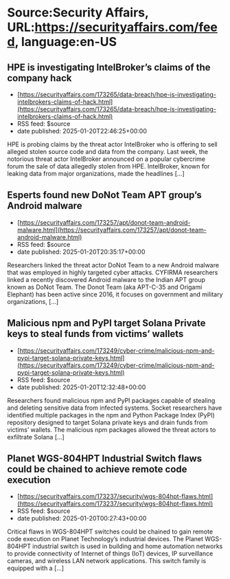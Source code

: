 # Source:Security Affairs, URL:https://securityaffairs.com/feed, language:en-US

## HPE is investigating IntelBroker’s claims of the company hack
 - [https://securityaffairs.com/173265/data-breach/hpe-is-investigating-intelbrokers-claims-of-hack.html](https://securityaffairs.com/173265/data-breach/hpe-is-investigating-intelbrokers-claims-of-hack.html)
 - RSS feed: $source
 - date published: 2025-01-20T22:46:25+00:00

HPE is probing claims by the threat actor IntelBroker who is offering to sell alleged stolen source code and data from the company. Last week, the notorious threat actor IntelBroker announced on a popular cybercrime forum the sale of data allegedly stolen from HPE. IntelBroker, known for leaking data from major organizations, made the headlines [&#8230;]

## Esperts found new DoNot Team APT group’s Android malware
 - [https://securityaffairs.com/173257/apt/donot-team-android-malware.html](https://securityaffairs.com/173257/apt/donot-team-android-malware.html)
 - RSS feed: $source
 - date published: 2025-01-20T20:35:17+00:00

Researchers linked the threat actor DoNot Team to a new Android malware that was employed in highly targeted cyber attacks. CYFIRMA researchers linked a recently discovered Android malware to the Indian APT group known as DoNot Team. The Donot Team (aka APT-C-35 and Origami Elephant) has been active since 2016, it focuses on government and military organizations, [&#8230;]

## Malicious npm and PyPI target Solana Private keys to steal funds from victims’ wallets
 - [https://securityaffairs.com/173249/cyber-crime/malicious-npm-and-pypi-target-solana-private-keys.html](https://securityaffairs.com/173249/cyber-crime/malicious-npm-and-pypi-target-solana-private-keys.html)
 - RSS feed: $source
 - date published: 2025-01-20T12:32:48+00:00

Researchers found malicious npm and PyPI packages capable of stealing and deleting sensitive data from infected systems. Socket researchers have identified multiple packages in the npm and Python Package Index (PyPI) repository designed to target Solana private keys and drain funds from victims&#8217; wallets. The malicious npm packages allowed the threat actors to exfiltrate Solana [&#8230;]

## Planet WGS-804HPT Industrial Switch flaws could be chained to achieve remote code execution
 - [https://securityaffairs.com/173237/security/wgs-804hpt-flaws.html](https://securityaffairs.com/173237/security/wgs-804hpt-flaws.html)
 - RSS feed: $source
 - date published: 2025-01-20T00:27:43+00:00

Critical flaws in WGS-804HPT switches could be chained to gain remote code execution on Planet Technology&#8217;s industrial devices. The Planet WGS-804HPT industrial switch is used in building and home automation networks to provide connectivity of Internet of things (IoT) devices, IP surveillance cameras, and wireless LAN network applications. This switch family is equipped with a [&#8230;]

